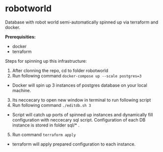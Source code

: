 # robotworld

Database with robot world semi-automatically spinned up via terraform and docker.

**Prerequisities:**
- docker
- terraform

Steps for spinning up this infrastructure: 
1) After clonning the repo, cd to folder robotworld
2) Run following command
```docker-compose up --scale postgres=3```
- Docker will spin up 3 instances of postgres database on your local machine.

3) Its neccecary to open new window in terminal to run following script
4) Run following command
```./editdb.sh 3```
- Script will catch up ports of spinned up instances and dynamically fill configuration with neccecary sql script. Configuration of each DB instance is stored in folder sql/* .
5) Run command
```terraform apply```
- terraform will apply prepared configuration to each instance.

